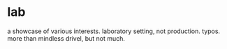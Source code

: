 # lab
a showcase of various interests. laboratory setting, not production. typos. more than mindless drivel, but not much.
